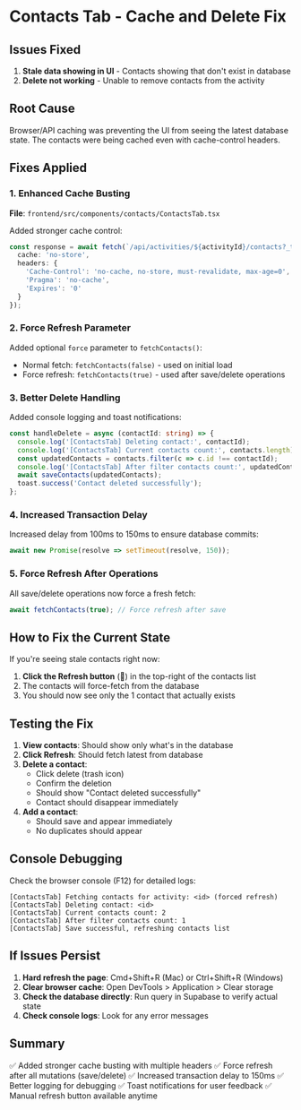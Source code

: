 # Contacts Tab - Cache and Delete Fix

## Issues Fixed

1. **Stale data showing in UI** - Contacts showing that don't exist in database
2. **Delete not working** - Unable to remove contacts from the activity

## Root Cause

Browser/API caching was preventing the UI from seeing the latest database state. The contacts were being cached even with cache-control headers.

## Fixes Applied

### 1. Enhanced Cache Busting
**File**: `frontend/src/components/contacts/ContactsTab.tsx`

Added stronger cache control:
```typescript
const response = await fetch(`/api/activities/${activityId}/contacts?_t=${timestamp}&_force=${force}`, {
  cache: 'no-store',
  headers: {
    'Cache-Control': 'no-cache, no-store, must-revalidate, max-age=0',
    'Pragma': 'no-cache',
    'Expires': '0'
  }
});
```

### 2. Force Refresh Parameter
Added optional `force` parameter to `fetchContacts()`:
- Normal fetch: `fetchContacts(false)` - used on initial load
- Force refresh: `fetchContacts(true)` - used after save/delete operations

### 3. Better Delete Handling
Added console logging and toast notifications:
```typescript
const handleDelete = async (contactId: string) => {
  console.log('[ContactsTab] Deleting contact:', contactId);
  console.log('[ContactsTab] Current contacts count:', contacts.length);
  const updatedContacts = contacts.filter(c => c.id !== contactId);
  console.log('[ContactsTab] After filter contacts count:', updatedContacts.length);
  await saveContacts(updatedContacts);
  toast.success('Contact deleted successfully');
};
```

### 4. Increased Transaction Delay
Increased delay from 100ms to 150ms to ensure database commits:
```typescript
await new Promise(resolve => setTimeout(resolve, 150));
```

### 5. Force Refresh After Operations
All save/delete operations now force a fresh fetch:
```typescript
await fetchContacts(true); // Force refresh after save
```

## How to Fix the Current State

If you're seeing stale contacts right now:

1. **Click the Refresh button** (🔄) in the top-right of the contacts list
2. The contacts will force-fetch from the database
3. You should now see only the 1 contact that actually exists

## Testing the Fix

1. **View contacts**: Should show only what's in the database
2. **Click Refresh**: Should fetch latest from database
3. **Delete a contact**: 
   - Click delete (trash icon)
   - Confirm the deletion
   - Should show "Contact deleted successfully"
   - Contact should disappear immediately
4. **Add a contact**:
   - Should save and appear immediately
   - No duplicates should appear

## Console Debugging

Check the browser console (F12) for detailed logs:
```
[ContactsTab] Fetching contacts for activity: <id> (forced refresh)
[ContactsTab] Deleting contact: <id>
[ContactsTab] Current contacts count: 2
[ContactsTab] After filter contacts count: 1
[ContactsTab] Save successful, refreshing contacts list
```

## If Issues Persist

1. **Hard refresh the page**: Cmd+Shift+R (Mac) or Ctrl+Shift+R (Windows)
2. **Clear browser cache**: Open DevTools > Application > Clear storage
3. **Check the database directly**: Run query in Supabase to verify actual state
4. **Check console logs**: Look for any error messages

## Summary

✅ Added stronger cache busting with multiple headers
✅ Force refresh after all mutations (save/delete)
✅ Increased transaction delay to 150ms
✅ Better logging for debugging
✅ Toast notifications for user feedback
✅ Manual refresh button available anytime

